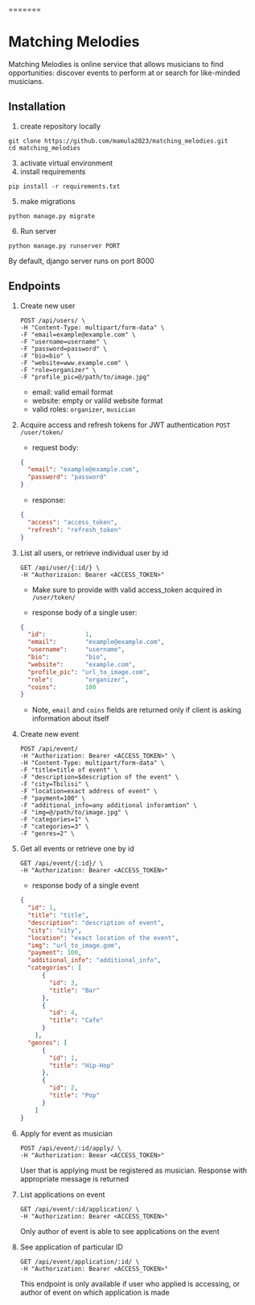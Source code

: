 =======
# Matching Melodies 

Matching Melodies is online service that allows musicians to find opportunities: discover events to perform at or search for like-minded musicians.


## Installation

1. create repository locally
  ```
  git clone https://github.com/mamula2023/matching_melodies.git
  cd matching_melodies
  ```
3. activate virtual environment
4. install requirements
  ``` 
  pip install -r requirements.txt 
  ```
5. make migrations
  ```
  python manage.py migrate
  ```
6. Run server 
  ``` 
  python manage.py runserver PORT
  ```
By default, django server runs on port 8000


## Endpoints 
1. Create new user 
    ```
    POST /api/users/ \
    -H "Content-Type: multipart/form-data" \
    -F "email=example@example.com" \
    -F "username=username" \
    -F "password=password" \
    -F "bio=bio" \
    -F "website=www.example.com" \
    -F "role=organizer" \
    -F "profile_pic=@/path/to/image.jpg"
    ```
  
    * email: valid email format
    * website: empty or valild website format
    * valid roles: ```organizer```, ```musician```

2. Acquire access and refresh tokens for JWT authentication
    `POST /user/token/`
    * request body:
    ```json
    {
      "email": "example@example.com",
      "password": "password"
    }
    ```
    * response:
    ```json
    {
      "access": "access_token",
      "refresh": "refresh_token"
    }
    ```
3. List all users, or retrieve individual user by id
    ```
    GET /api/user/{:id/} \
    -H "Authorizaion: Bearer <ACCESS_TOKEN>"
    ```
    * Make sure to provide with valid access_token acquired in `/user/token/`
    
    * response body of a single user:
    ```json
    {
      "id":           1,
      "email":        "example@example.com",
      "username":     "username",
      "bio":          "bio",
      "website":      "example.com",
      "profile_pic": "url_to_image.com",
      "role":         "organizer",
      "coins":        100
    }
    ```
    * Note, `email` and `coins` fields are returned only if client is asking information about itself 

4. Create new event 
    ```
    POST /api/event/
    -H "Authorization: Bearer <ACCESS_TOKEN>" \
    -H "Content-Type: multipart/form-data" \
    -F "title=title of event" \
    -F "description=$description of the event" \
    -F "city=Tbilisi" \
    -F "location=exact address of event" \
    -F "payment=100" \
    -F "additional_info=any additional inforamtion" \
    -F "img=@/path/to/image.jpg" \
    -F "categories=1" \
    -F "categories=3" \
    -F "genres=2" \
    ```

5. Get all events or retrieve one by id
    ```
    GET /api/event/{:id}/ \
    -H "Authorization: Bearer <ACCESS_TOKEN>"
    ```
    * response body of a single event
    ```json
    {
      "id": 1,
      "title": "title",
      "description": "description of event",
      "city": "city",
      "location": "exact location of the event",
      "img": "url_to_image.gom",
      "payment": 100,
      "additional_info": "additional_info",
      "categories": [
          {
            "id": 3,
            "title": "Bar"
          },
          {
            "id": 4,
            "title": "Cafe"
          }
        ],
      "genres": [
          {
            "id": 1,
            "title": "Hip-Hop"
          },
          {
            "id": 2,
            "title": "Pop"
          }
        ]  
    }
    ```
6. Apply for event as musician
   ```
   POST /api/event/:id/apply/ \
   -H "Authorization: Beear <ACCESS_TOKEN>"
   ```
   User that is applying must be registered as musician.
   Response with appropriate message is returned
7. List applications on event
   ```
   GET /api/event/:id/application/ \
   -H "Authorization: Bearer <ACCESS_TOKEN>"
   ```
   Only author of event is able to see applications on the event

8. See application of particular ID
   ```
   GET /api/event/application/:id/ \
   -H "Authorization: Bearer <ACCESS_TOKEN>"
   ```
   This endpoint is only available if user who applied is accessing, or author of event on which application is made
